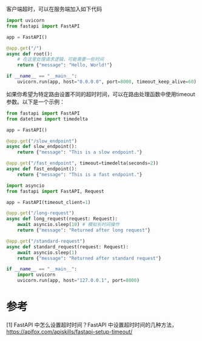 客户端超时，可以在服务端加入如下代码

```python
import uvicorn
from fastapi import FastAPI

app = FastAPI()

@app.get("/")
async def root():
    # 在这里处理请求逻辑，可能需要一些时间
    return {"message": "Hello, World!"}

if __name__ == "__main__":
    uvicorn.run(app, host="0.0.0.0", port=8000, timeout_keep_alive=60)
```

如果你希望为特定路由设置不同的超时时间，可以在路由处理函数中使用timeout参数。以下是一个示例：

```python
from fastapi import FastAPI
from datetime import timedelta

app = FastAPI()

@app.get("/slow_endpoint")
async def slow_endpoint():
    return {"message": "This is a slow endpoint."}

@app.get("/fast_endpoint", timeout=timedelta(seconds=2))
async def fast_endpoint():
    return {"message": "This is a fast endpoint."}
```

```python
import asyncio
from fastapi import FastAPI, Request

app = FastAPI(timeout_client=1) 

@app.get("/long-request")
async def long_request(request: Request):
    await asyncio.sleep(10) # 模拟长时间操作
    return {"message": "Returned after long request"}

@app.get("/standard-request") 
async def standard_request(request: Request):
    await asyncio.sleep(1) 
    return {"message": "Returned after standard request"}

if __name__ == "__main__":
    import uvicorn
    uvicorn.run(app, host="127.0.0.1", port=8000)
```

# 参考

[1] FastAPI 中怎么设置超时时间？FastAPI 中设置超时时间的几种方法，https://apifox.com/apiskills/fastapi-setup-timeout/